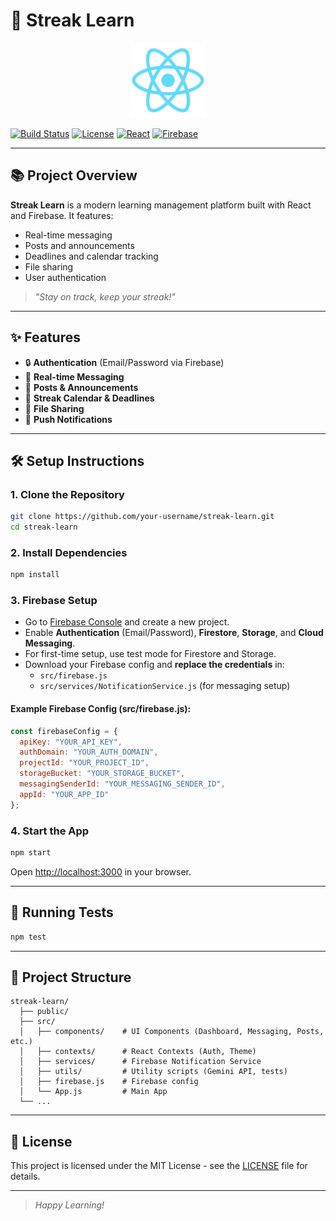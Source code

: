 # 🚀 Streak Learn

<p align="center">
  <img src="public/logo512.png" alt="Streak Learn Banner" width="120" />
</p>

[![Build Status](https://img.shields.io/badge/build-passing-brightgreen)](https://github.com/your-repo)
[![License](https://img.shields.io/badge/license-MIT-blue.svg)](LICENSE)
[![React](https://img.shields.io/badge/React-18-blue?logo=react)](https://reactjs.org/)
[![Firebase](https://img.shields.io/badge/Firebase-Enabled-yellow?logo=firebase)](https://firebase.google.com/)

---

## 📚 Project Overview

**Streak Learn** is a modern learning management platform built with React and Firebase. It features:
- Real-time messaging
- Posts and announcements
- Deadlines and calendar tracking
- File sharing
- User authentication

> _"Stay on track, keep your streak!"_

---

## ✨ Features

- 🔒 **Authentication** (Email/Password via Firebase)
- 💬 **Real-time Messaging**
- 📝 **Posts & Announcements**
- 📅 **Streak Calendar & Deadlines**
- 📁 **File Sharing**
- 🔔 **Push Notifications**

---

## 🛠️ Setup Instructions

### 1. Clone the Repository
```bash
git clone https://github.com/your-username/streak-learn.git
cd streak-learn
```

### 2. Install Dependencies
```bash
npm install
```

### 3. Firebase Setup
- Go to [Firebase Console](https://console.firebase.google.com/) and create a new project.
- Enable **Authentication** (Email/Password), **Firestore**, **Storage**, and **Cloud Messaging**.
- For first-time setup, use test mode for Firestore and Storage.
- Download your Firebase config and **replace the credentials** in:
  - `src/firebase.js`
  - `src/services/NotificationService.js` (for messaging setup)

#### Example Firebase Config (src/firebase.js):
```js
const firebaseConfig = {
  apiKey: "YOUR_API_KEY",
  authDomain: "YOUR_AUTH_DOMAIN",
  projectId: "YOUR_PROJECT_ID",
  storageBucket: "YOUR_STORAGE_BUCKET",
  messagingSenderId: "YOUR_MESSAGING_SENDER_ID",
  appId: "YOUR_APP_ID"
};
```

### 4. Start the App
```bash
npm start
```
Open [http://localhost:3000](http://localhost:3000) in your browser.

---

## 🧪 Running Tests
```bash
npm test
```

---

## 📂 Project Structure

```
streak-learn/
  ├── public/
  ├── src/
  │   ├── components/    # UI Components (Dashboard, Messaging, Posts, etc.)
  │   ├── contexts/      # React Contexts (Auth, Theme)
  │   ├── services/      # Firebase Notification Service
  │   ├── utils/         # Utility scripts (Gemini API, tests)
  │   ├── firebase.js    # Firebase config
  │   └── App.js         # Main App
  └── ...
```

---

## 📄 License

This project is licensed under the MIT License - see the [LICENSE](LICENSE) file for details.

---

> _Happy Learning!_

